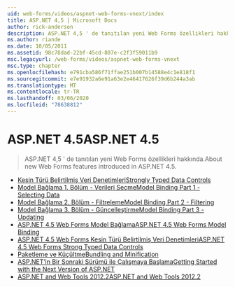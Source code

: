```yaml
---
uid: web-forms/videos/aspnet-web-forms-vnext/index
title: ASP.NET 4,5 | Microsoft Docs
author: rick-anderson
description: ASP.NET 4,5 ' de tanıtılan yeni Web Forms özellikleri hakkında.
ms.author: riande
ms.date: 10/05/2011
ms.assetid: 98c78dad-22bf-45cd-807e-c2f3f59011b9
msc.legacyurl: /web-forms/videos/aspnet-web-forms-vnext
msc.type: chapter
ms.openlocfilehash: e791cba586f71ffae251b007b14588e4c1e818f1
ms.sourcegitcommit: e7e91932a6e91a63e2e46417626f39d6b244a3ab
ms.translationtype: MT
ms.contentlocale: tr-TR
ms.lasthandoff: 03/06/2020
ms.locfileid: "78638812"
---
```

# <a name="aspnet-45"></a><span data-ttu-id="88f3a-103">ASP.NET 4.5</span><span class="sxs-lookup"><span data-stu-id="88f3a-103">ASP.NET 4.5</span></span>

> <span data-ttu-id="88f3a-104">ASP.NET 4,5 ' de tanıtılan yeni Web Forms özellikleri hakkında.</span><span class="sxs-lookup"><span data-stu-id="88f3a-104">About new Web Forms features introduced in ASP.NET 4.5.</span></span>

- [<span data-ttu-id="88f3a-105">Kesin Türü Belirtilmiş Veri Denetimleri</span><span class="sxs-lookup"><span data-stu-id="88f3a-105">Strongly Typed Data Controls</span></span>](aspnet-vnext-videos-strongly-typed-data-controls.md)
- [<span data-ttu-id="88f3a-106">Model Bağlama 1. Bölüm - Verileri Seçme</span><span class="sxs-lookup"><span data-stu-id="88f3a-106">Model Binding Part 1 - Selecting Data</span></span>](aspnet-vnext-videos-model-binding-part-1-selecting-data.md)
- [<span data-ttu-id="88f3a-107">Model Bağlama 2. Bölüm - Filtreleme</span><span class="sxs-lookup"><span data-stu-id="88f3a-107">Model Binding Part 2 - Filtering</span></span>](aspnet-vnext-videos-model-binding-part-2-filtering.md)
- [<span data-ttu-id="88f3a-108">Model Bağlama 3. Bölüm - Güncelleştirme</span><span class="sxs-lookup"><span data-stu-id="88f3a-108">Model Binding Part 3 - Updating</span></span>](aspnet-vnext-videos-model-binding-part-3-updating.md)
- [<span data-ttu-id="88f3a-109">ASP.NET 4.5 Web Forms Model Bağlama</span><span class="sxs-lookup"><span data-stu-id="88f3a-109">ASP.NET 4.5 Web Forms Model Binding</span></span>](aspnet-45-web-forms-model-binding.md)
- [<span data-ttu-id="88f3a-110">ASP.NET 4.5 Web Forms Kesin Türü Belirtilmiş Veri Denetimleri</span><span class="sxs-lookup"><span data-stu-id="88f3a-110">ASP.NET 4.5 Web Forms Strong Typed Data Controls</span></span>](aspnet-45-web-forms-strong-typed-data-controls.md)
- [<span data-ttu-id="88f3a-111">Paketleme ve Küçültme</span><span class="sxs-lookup"><span data-stu-id="88f3a-111">Bundling and Minification</span></span>](aspnet-vnext-videos-bundling-and-minification.md)
- [<span data-ttu-id="88f3a-112">ASP.NET’in Bir Sonraki Sürümü ile Çalışmaya Başlama</span><span class="sxs-lookup"><span data-stu-id="88f3a-112">Getting Started with the Next Version of ASP.NET</span></span>](getting-started-with-the-next-version-of-aspnet.md)
- [<span data-ttu-id="88f3a-113">ASP.NET and Web Tools 2012.2</span><span class="sxs-lookup"><span data-stu-id="88f3a-113">ASP.NET and Web Tools 2012.2</span></span>](aspnet-and-web-tools-20122.md)
